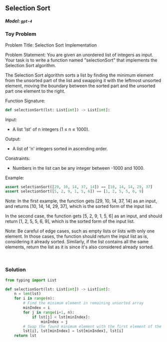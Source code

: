 ## Selection Sort

##### Model: `gpt-4`

### Toy Problem

Problem Title: Selection Sort Implementation

Problem Statement:
You are given an unordered list of integers as input. Your task is to write a function named "selectionSort" that implements the Selection Sort algorithm. 

The Selection Sort algorithm sorts a list by finding the minimum element from the unsorted part of the list and swapping it with the leftmost unsorted element, moving the boundary between the sorted part and the unsorted part one element to the right.

Function Signature: 
```python
def selectionSort(lst: List[int]) -> List[int]:
```

Input:

* A list 'lst' of n integers (1 ≤ n ≤ 1000).

Output:

* A list of 'n' integers sorted in ascending order. 

Constraints: 
* Numbers in the list can be any integer between -1000 and 1000.

Example:

```python
assert selectionSort([29, 10, 14, 37, 14]) == [10, 14, 14, 29, 37]
assert selectionSort([5, 2, 9, 1, 5, 6]) == [1, 2, 5, 5, 6, 9]
```

Note:
In the first example, the function gets [29, 10, 14, 37, 14] as an input, and returns [10, 14, 14, 29, 37], which is the sorted form of the input list.

In the second case, the function gets [5, 2, 9, 1, 5, 6] as an input, and should return [1, 2, 5, 5, 6, 9], which is the sorted form of the input list.


Note:
Be careful of edge cases, such as empty lists or lists with only one element. In those cases, the function should return the input list as is, considering it already sorted. Similarly, if the list contains all the same elements, return the list as it is since it's also considered already sorted.

</br>


### Solution

```python
from typing import List

def selectionSort(lst: List[int]) -> List[int]:
    n = len(lst)
    for i in range(n):
        # Find the minimum element in remaining unsorted array
        minIndex = i
        for j in range(i+1, n):
            if lst[j] < lst[minIndex]:
                minIndex = j
        # Swap the found minimum element with the first element of the unsorted part       
        lst[i], lst[minIndex] = lst[minIndex], lst[i]
    return lst
```